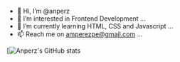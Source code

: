 - 👋 Hi, I’m @anperz
- 👀 I’m interested in Frontend Development ...
- 🌱 I’m currently learning HTML, CSS and Javascript ...
- 📫 Reach me on amperezpe@gmail.com ...

[![Anperz's GitHub stats](https://github-readme-stats.vercel.app/api?username=anperz&show_icons=true&theme=angolia)


